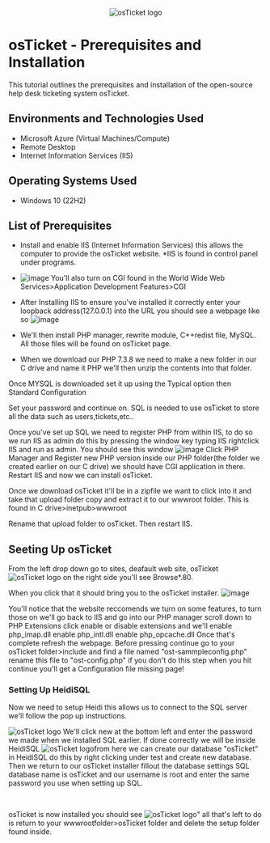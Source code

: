 <p align="center">
<img src="https://i.imgur.com/Clzj7Xs.png" alt="osTicket logo"/>
</p>

<h1>osTicket - Prerequisites and Installation</h1>
This tutorial outlines the prerequisites and installation of the open-source help desk ticketing system osTicket.<br />


<h2>Environments and Technologies Used</h2>

- Microsoft Azure (Virtual Machines/Compute)
- Remote Desktop
- Internet Information Services (IIS)

<h2>Operating Systems Used </h2>

- Windows 10</b> (22H2)

<h2>List of Prerequisites</h2>

- Install and enable IIS (Internet Information Services) this allows the computer to provide the osTicket website. *IIS is found in control panel under programs.
- ![image](https://github.com/IsaiahLawrence/osticket-prereqs/assets/152194351/1f2e2092-1793-4d90-93ac-e313bed86466) You'll also turn on CGI found in the World Wide Web Services>Application Development Features>CGI
- After Installing IIS to ensure you've installed it correctly enter your loopback address(127.0.0.1) into the URL you should see a webpage like so ![image](https://github.com/IsaiahLawrence/osticket-prereqs/assets/152194351/4a2ff9a8-9f73-4d6f-bf1b-8f213dbd423d) 

- We'll then install PHP manager, rewrite module, C++redist file, MySQL. All those files will be found on osTicket page.

- When we download our PHP 7.3.8 we need to make a new folder in our C drive and name it PHP we'll then unzip the contents into that folder.

<p> Once MYSQL is downloaded set it up using the Typical option then Standard Configuration

Set your password and continue on. SQL is needed to use osTicket to store all the data such as users,tickets,etc..

Once you've set up SQL we need to register PHP from within IIS, to do so we run IIS as admin do this by pressing the window key typing IIS rightclick IIS and run as admin. You should see this window ![image](https://github.com/IsaiahLawrence/osticket-prereqs/assets/152194351/502ee916-9afb-44eb-8454-702c75de4ea1) Click PHP Manager and Register new PHP version inside our PHP folder(the folder we created earlier on our C drive) we should have CGI application in there. Restart IIS and now we can install osTicket.

</p> Once we download osTicket it'll be in a zipfile we want to click into it and take that upload folder copy and extract it to our wwwroot folder. This is found in C drive>inetpub>wwwroot 
<p> Rename that upload folder to osTicket. Then restart IIS.</p> 

<h2>Seeting Up osTicket</h2>
    
<p> From the left drop down go to sites, deafault web site, osTicket  <img src="https://i.imgur.com/Ov7Zjm4.png" alt="osTicket logo"/> on the right side you'll see Browse*.80.
  
  When you click that it should bring you to the osTicket installer. ![image](https://github.com/IsaiahLawrence/osticket-prereqs/assets/152194351/03d0eb69-561f-48eb-8d7c-17cb47858555)
</p>

<p>  You'll notice that the website reccomends we turn on some features, to turn those on we'll go back to IIS and go into our PHP manager scroll down to PHP Extensions click enable or disable extensions and we'll
  enable php_imap.dll
  enable php_intl.dll
  enable php_opcache.dll
Once that's complete refresh the webpage. Before pressing continue go to your osTicket folder>include and find a file named "ost-sammpleconfig.php" rename this file to "ost-config.php" if you don't do this step when you hit continue you'll get a Configuration file missing page! </p>

<h3>Setting Up HeidiSQL</h3>
<p>Now we need to setup Heidi this allows us to connect to the SQL server we'll follow the pop up instructions.  </p>
 
<p> <img src="https://i.imgur.com/4HTvC7V.png" alt="osTicket logo"/>  We'll click new at the bottom left and enter the password we made when we installed SQL earlier. If done correctly we will be inside HeidiSQL <img src="https://i.imgur.com/moeP6YX.png" alt="osTicket logo"/>from here we can create our database "osTicket" in HeidiSQL do this by right clicking under test and create new database. Then we return to our osTicket installer fillout the database settings SQL database name is osTicket and our username is root and enter the same password you use when setting up SQL.</p>
<br />
<p> osTicket is now installed you should see <img src="https://i.imgur.com/spCmrA1.png" alt="osTicket logo"/>" all that's left to do is return to your wwwrootfolder>osTicket folder and delete the setup folder found inside.

</p>
<p>
<br />

<br />
